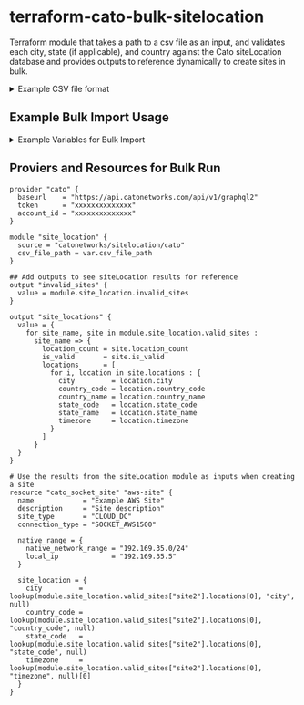 # terraform-cato-bulk-sitelocation

Terraform module that takes a path to a csv file as an input, and validates each city, state (if applicable), and country against the Cato siteLocation database and provides outputs to reference dynamically to create sites in bulk. 

<details>
<summary>Example CSV file format</summary>

Create a csv file with the following format.  The first row is the header row and the remaining rows are the asset data.  The header row is used to map the column data to the asset attributes.

```csv
site_name,city,state_name,country_name
site1,Paris,,France
site2,New York City,New York,United
site3,Los Angeles,California,United States
```

</details>

## Example Bulk Import Usage

<details>
<summary>Example Variables for Bulk Import</summary>

## Example Variables for Bulk Import

```hcl
variable "csv_file_path" {
	description =  "Path to the csv file to import"
	type = string
	default = "site_locations.csv"
}

```
</details>

## Proviers and Resources for Bulk Run

```hcl
provider "cato" {
  baseurl    = "https://api.catonetworks.com/api/v1/graphql2"
  token      = "xxxxxxxxxxxxxx"
  account_id = "xxxxxxxxxxxxxx"
}

module "site_location" {
  source = "catonetworks/sitelocation/cato"
  csv_file_path = var.csv_file_path
}

## Add outputs to see siteLocation results for reference
output "invalid_sites" {
  value = module.site_location.invalid_sites
}

output "site_locations" {
  value = {
    for site_name, site in module.site_location.valid_sites : 
      site_name => {
        location_count = site.location_count
        is_valid       = site.is_valid
        locations      = [
          for i, location in site.locations : {
            city         = location.city
            country_code = location.country_code
            country_name = location.country_name
            state_code   = location.state_code
            state_name   = location.state_name
            timezone     = location.timezone
          }
        ]
      }
  }
}

# Use the results from the siteLocation module as inputs when creating a site
resource "cato_socket_site" "aws-site" {
  name            = "Example AWS Site"
  description     = "Site description"
  site_type       = "CLOUD_DC"
  connection_type = "SOCKET_AWS1500"

  native_range = {
    native_network_range = "192.169.35.0/24"
    local_ip             = "192.169.35.5"
  }

  site_location = {
    city         = lookup(module.site_location.valid_sites["site2"].locations[0], "city", null)
    country_code = lookup(module.site_location.valid_sites["site2"].locations[0], "country_code", null)
    state_code   = lookup(module.site_location.valid_sites["site2"].locations[0], "state_code", null)
    timezone     = lookup(module.site_location.valid_sites["site2"].locations[0], "timezone", null)[0]
  }
}


```

